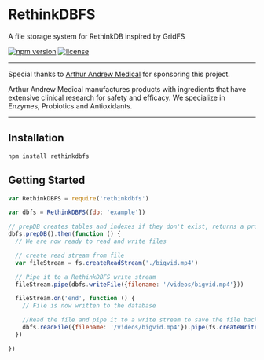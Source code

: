# RethinkDBFS
A file storage system for RethinkDB inspired by GridFS

[![npm version](https://img.shields.io/npm/v/rethinkdbfs.svg)](https://www.npmjs.com/package/rethinkdbfs)
[![license](https://img.shields.io/npm/l/rethinkdbfs.svg)](https://github.com/internalfx/rethinkdbfs/blob/master/LICENSE)

---

Special thanks to [Arthur Andrew Medical](http://www.arthurandrew.com/) for sponsoring this project.

Arthur Andrew Medical manufactures products with ingredients that have extensive clinical research for safety and efficacy. We specialize in Enzymes, Probiotics and Antioxidants.

---

## Installation

```
npm install rethinkdbfs
```

## Getting Started

```javascript
var RethinkDBFS = require('rethinkdbfs')

var dbfs = RethinkDBFS({db: 'example'})

// prepDB creates tables and indexes if they don't exist, returns a promise.
dbfs.prepDB().then(function () {
  // We are now ready to read and write files

  // create read stream from file
  var fileStream = fs.createReadStream('./bigvid.mp4')

  // Pipe it to a RethinkDBFS write stream
  fileStream.pipe(dbfs.writeFile({filename: '/videos/bigvid.mp4'}))

  fileStream.on('end', function () {
    // File is now written to the database

    //Read the file and pipe it to a write stream to save the file back out to the file system.
    dbfs.readFile({filename: '/videos/bigvid.mp4'}).pipe(fs.createWriteStream('./test-bigvid.mp4'))
  })

})

```
